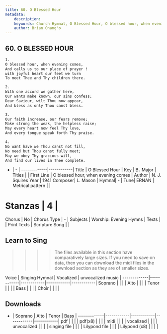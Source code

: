 ```yaml
---
title: 60. O Blessed Hour
metadata:
    description: 
    keywords: Church Hymnal, O Blessed Hour, O blessed hour, when evening comes, 
    author: Brian Onang'o
---
```



## 60. O BLESSED HOUR

```txt
1.
O blessed hour, when evening comes, 
And calls us to our place of prayer ! 
with joyful heart our feet we turn 
To meet Thee and Thy children there. 

2.
With one accord we gather here, 
Our wants make known, our sins confess; 
Dear Saviour, wilt Thou now appear, 
And bless as only Thou canst bless. 

3.
Our faith increase, our fears remove; 
Make strong the weak, the helpless raise; 
May every heart now feel Thy love, 
And every tongue speak forth Thy praise. 

4.
No want have we Thou canst not fill, 
No need but Thou canst fully meet; 
May we obey Thy gracious will, 
And find our lives in Thee complete.

```

- |   -  |
-------------|------------|
Title | O Blessed Hour |
Key | B♭ Major |
Titles |  |
First Line | O blessed hour, when evening comes |
Author | N. J. Squires
Year | 1941
Composer| L. Mason |
Hymnal|  - |
Tune| ERNAN |
Metrical pattern | |
# Stanzas | 4 |
Chorus | No |
Chorus Type | - |
Subjects | Worship: Evening Hymns |
Texts |  |
Print Texts | 
Scripture Song |  |
  
## Learn to Sing

>>>> The files available in this section have comparatively large sizes. If you need to save on data, then you can download the midi files in the download section as they are of smaller sizes.

Voice |  Singing Hymnal | Vocalized | unvocalized music |
-------------|------------|------------|------------|------------|
Soprano | | | |
Alto | | | |
Tenor | | | |
Bass | | | |
Choir | | | |

## Downloads

- |  Soprano | Alto | Tenor | Bass |
-------------|------------|------------|------------|------------|
pdf | | | |
pdf(x8) | | | |
midi | | | |
vocalized | | | |
unvocalized | | | |
singing file | | | |
Lilypond file | | | |
Lilypond (x8) | | | |
  